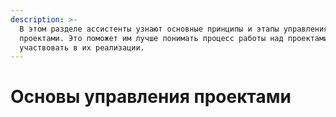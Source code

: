 ```yaml
---
description: >-
  В этом разделе ассистенты узнают основные принципы и этапы управления
  проектами. Это поможет им лучше понимать процесс работы над проектами и
  участвовать в их реализации.
---
```


# Основы управления проектами

